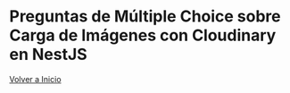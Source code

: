 # Preguntas de Múltiple Choice sobre Carga de Imágenes con Cloudinary en NestJS

[Volver a Inicio](../README.md)
